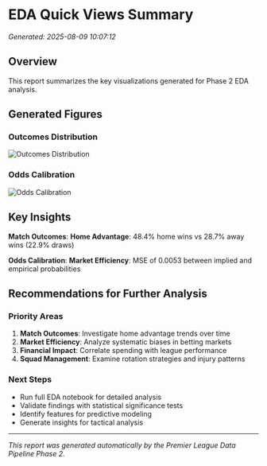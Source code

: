# EDA Quick Views Summary
*Generated: 2025-08-09 10:07:12*

## Overview
This report summarizes the key visualizations generated for Phase 2 EDA analysis.

## Generated Figures

### Outcomes Distribution
![Outcomes Distribution](../outputs/figures/outcomes_distribution.png)

### Odds Calibration
![Odds Calibration](../outputs/figures/odds_calibration.png)

## Key Insights

**Match Outcomes**: **Home Advantage**: 48.4% home wins vs 28.7% away wins (22.9% draws)

**Odds Calibration**: **Market Efficiency**: MSE of 0.0053 between implied and empirical probabilities

## Recommendations for Further Analysis

### Priority Areas
1. **Match Outcomes**: Investigate home advantage trends over time
2. **Market Efficiency**: Analyze systematic biases in betting markets
3. **Financial Impact**: Correlate spending with league performance
4. **Squad Management**: Examine rotation strategies and injury patterns

### Next Steps
- Run full EDA notebook for detailed analysis
- Validate findings with statistical significance tests
- Identify features for predictive modeling
- Generate insights for tactical analysis

---

*This report was generated automatically by the Premier League Data Pipeline Phase 2.*
